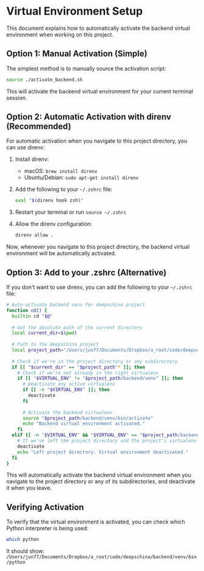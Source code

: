 # Virtual Environment Setup

This document explains how to automatically activate the backend virtual environment when working on this project.

## Option 1: Manual Activation (Simple)

The simplest method is to manually source the activation script:

```bash
source ./activate_backend.sh
```

This will activate the backend virtual environment for your current terminal session.

## Option 2: Automatic Activation with direnv (Recommended)

For automatic activation when you navigate to this project directory, you can use direnv:

1. Install direnv:
   - macOS: `brew install direnv`
   - Ubuntu/Debian: `sudo apt-get install direnv`

2. Add the following to your `~/.zshrc` file:
   ```bash
   eval "$(direnv hook zsh)"
   ```

3. Restart your terminal or run `source ~/.zshrc`

4. Allow the direnv configuration:
   ```bash
   direnv allow .
   ```

Now, whenever you navigate to this project directory, the backend virtual environment will be automatically activated.

## Option 3: Add to your .zshrc (Alternative)

If you don't want to use direnv, you can add the following to your `~/.zshrc` file:

```bash
# Auto-activate backend venv for deepschina project
function cd() {
  builtin cd "$@"
  
  # Get the absolute path of the current directory
  local current_dir=$(pwd)
  
  # Path to the deepschina project
  local project_path="/Users/jun77/Documents/Dropbox/a_root/code/deepschina"
  
  # Check if we're in the project directory or any subdirectory
  if [[ "$current_dir" == "$project_path"* ]]; then
    # Check if we're not already in the right virtualenv
    if [[ "$VIRTUAL_ENV" != "$project_path/backend/venv" ]]; then
      # Deactivate any active virtualenv
      if [[ -n "$VIRTUAL_ENV" ]]; then
        deactivate
      fi
      
      # Activate the backend virtualenv
      source "$project_path/backend/venv/bin/activate"
      echo "Backend virtual environment activated."
    fi
  elif [[ -n "$VIRTUAL_ENV" && "$VIRTUAL_ENV" == "$project_path/backend/venv" ]]; then
    # If we've left the project directory and the project's virtualenv is active, deactivate it
    deactivate
    echo "Left project directory. Virtual environment deactivated."
  fi
}
```

This will automatically activate the backend virtual environment when you navigate to the project directory or any of its subdirectories, and deactivate it when you leave.

## Verifying Activation

To verify that the virtual environment is activated, you can check which Python interpreter is being used:

```bash
which python
```

It should show: `/Users/jun77/Documents/Dropbox/a_root/code/deepschina/backend/venv/bin/python`
